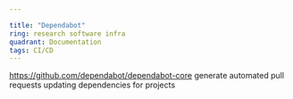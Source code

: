```yaml
---

title: "Dependabot"
ring: research software infra
quadrant: Documentation
tags: CI/CD
---
```

https://github.com/dependabot/dependabot-core
generate automated pull requests updating dependencies for projects
